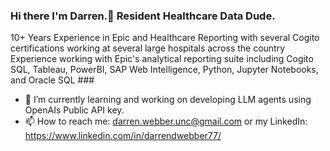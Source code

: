 ### Hi there I'm Darren.👋 Resident Healthcare Data Dude.
10+ Years Experience in Epic and Healthcare Reporting with several Cogito certifications working at several large hospitals across the country
Experience working with Epic's analytical reporting suite including Cogito SQL, Tableau, PowerBI, SAP Web Intelligence, Python, Jupyter Notebooks, and Oracle SQL ###

- 🔭 I’m currently learning and working on developing LLM agents using OpenAIs Public API key.
- 📫 How to reach me: darren.webber.unc@gmail.com or my LinkedIn: https://www.linkedin.com/in/darrendwebber77/

<!--
**Diggy696/Diggy696** is a ✨ _special_ ✨ repository because its `README.md` (this file) appears on your GitHub profile.

Here are some ideas to get you started:

- 🔭 I’m currently working on ...
- 🌱 I’m currently learning ...
- 👯 I’m looking to collaborate on ...
- 🤔 I’m looking for help with ...
- 💬 Ask me about ...
- 📫 How to reach me: ...
- 😄 Pronouns: ...
- ⚡ Fun fact: ...
-->

